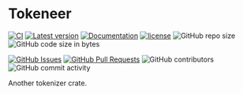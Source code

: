 ﻿# Tokeneer

[![CI](https://github.com/InfiniTensor/tokeneer/actions/workflows/build.yml/badge.svg?branch=main)](https://github.com/InfiniTensor/tokeneer/actions)
[![Latest version](https://img.shields.io/crates/v/tokeneer.svg)](https://crates.io/crates/tokeneer)
[![Documentation](https://docs.rs/tokeneer/badge.svg)](https://docs.rs/tokeneer)
[![license](https://img.shields.io/github/license/InfiniTensor/tokeneer)](https://mit-license.org/)
![GitHub repo size](https://img.shields.io/github/repo-size/InfiniTensor/tokeneer)
![GitHub code size in bytes](https://img.shields.io/github/languages/code-size/InfiniTensor/tokeneer)

[![GitHub Issues](https://img.shields.io/github/issues/InfiniTensor/tokeneer)](https://github.com/InfiniTensor/tokeneer/issues)
[![GitHub Pull Requests](https://img.shields.io/github/issues-pr/InfiniTensor/tokeneer)](https://github.com/InfiniTensor/tokeneer/pulls)
![GitHub contributors](https://img.shields.io/github/contributors/InfiniTensor/tokeneer)
![GitHub commit activity](https://img.shields.io/github/commit-activity/m/InfiniTensor/tokeneer)

Another tokenizer crate.
